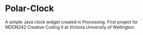# Polar-Clock
A simple Java clock widget created in Processing. First project for MDDN242 Creative Coding II at Victoria University of Wellington.
